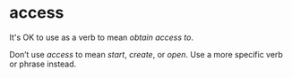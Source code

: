 # access

It's OK to use as a verb to mean *obtain access to*. 

Don’t use *access* to mean *start*, *create*, or *open*. Use a more specific verb or phrase instead.
